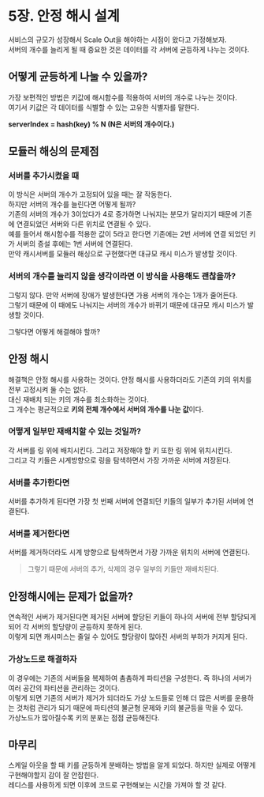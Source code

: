 # 5장. 안정 해시 설계

서비스의 규모가 성장해서 Scale Out을 해야하는 시점이 왔다고 가정해보자.  
서버의 개수를 늘리게 될 때 중요한 것은 데이터를 각 서버에 균등하게 나누는 것이다.  

## 어떻게 균등하게 나눌 수 있을까?
가장 보편적인 방법은 키값에 해시함수를 적용하여 서버의 개수로 나누는 것이다.  
여기서 키값은 각 데이터를 식별할 수 있는 고유한 식별자를 말한다.  

**serverIndex = hash(key) % N (N은 서버의 개수이다.)**

## 모듈러 해싱의 문제점

### 서버를 추가시켰을 때
이 방식은 서버의 개수가 고정되어 있을 때는 잘 작동한다.  
하지만 서버의 개수를 늘린다면 어떻게 될까?  
기존의 서버의 개수가 3이었다가 4로 증가하면 나눠지는 분모가 달라지기 때문에 기존에 연결되었던 서버와 다른 위치로 연결될 수 있다.  
예를 들어서 해시함수를 적용한 값이 5라고 한다면 기존에는 2번 서버에 연결 되었던 키가 서버의 증설 후에는 1번 서버에 연결된다.   
만약 캐시서버를 모듈러 해싱으로 구현했다면 대규모 캐시 미스가 발생할 것이다.

### 서버의 개수를 늘리지 않을 생각이라면 이 방식을 사용해도 괜찮을까?
그렇지 않다. 만약 서버에 장애가 발생한다면 가용 서버의 개수는 1개가 줄어든다.  
그렇기 때문에 이 때에도 나눠지는 서버의 개수가 바뀌기 때문에 대규모 캐시 미스가 발생할 것이다.

그렇다면 어떻게 해결해야 할까?

## 안정 해시
해결책은 안정 해시를 사용하는 것이다. 
안정 해시를 사용하더라도 기존의 키의 위치를 전부 고정시켜 둘 수는 없다.  
대신 재배치 되는 키의 개수를 최소화하는 것이다.  
그 개수는 평균적으로 **키의 전체 개수에서 서버의 개수를 나눈 값**이다.

### 어떻게 일부만 재배치할 수 있는 것일까?
각 서버를 링 위에 배치시킨다. 그리고 저장해야 할 키 또한 링 위에 위치시킨다.  
그리고 각 키들은 시계방향으로 링을 탐색하면서 가장 가까운 서버에 저장된다.  

### 서버를 추가한다면
서버를 추가하게 된다면 가장 첫 번째 서버에 연결되던 키들의 일부가 추가된 서버에 연결된다.  

### 서버를 제거한다면
서버를 제거하더라도 시계 방향으로 탐색하면서 가장 가까운 위치의 서버에 연결된다.  

> 그렇기 때문에 서버의 추가, 삭제의 경우 일부의 키들만 재배치된다.

## 안정해시에는 문제가 없을까?
연속적인 서버가 제거된다면 제거된 서버에 할당된 키들이 하나의 서버에 전부 할당되게 되어 각 서버의 할당량이 균등하지 못하게 된다.  
이렇게 되면 캐시미스는 줄일 수 있어도 할당량이 많아진 서버의 부하가 커지게 된다.  

### 가상노드로 해결하자
이 경우에는 기존의 서버들을 복제하여 촘촘하게 파티션을 구성한다. 즉 하나의 서버가 여러 공간의 파티션을 관리하는 것이다.  
이렇게 되면 기존의 서버가 제거가 되더라도 가상 노드들로 인해 더 많은 서버를 운용하는 것처럼 관리가 되기 때문에 파티션의 불균형 문제와 키의 불균등을 막을 수 있다.  
가상노드가 많아질수록 키의 분포는 점점 균등해진다.


## 마무리
스케일 아웃을 할 때 키를 균등하게 분배하는 방법을 알게 되었다. 하지만 실제로 어떻게 구현해야할지 감이 잘 안잡힌다.  
레디스를 사용하게 되면 이후에 코드로 구현해보는 시간을 가져야 할 것 같다.